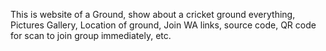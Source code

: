 This is website of a Ground, show about a cricket ground everything, Pictures Gallery, Location of ground, Join WA links, source code, QR code for scan to join group immediately, etc.
